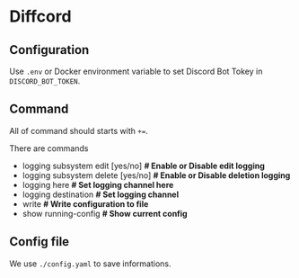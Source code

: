 # Diffcord

## Configuration

Use `.env` or Docker environment variable to set Discord Bot Tokey in `DISCORD_BOT_TOKEN`.

## Command

All of command should starts with `+=`.

There are commands

- logging subsystem edit \[yes/no] **# Enable or Disable edit logging**
- logging subsystem delete \[yes/no] **# Enable or Disable deletion logging**
- logging here **# Set logging channel here**
- logging destination <channel id> **# Set logging channel**
- write **# Write configuration to file**
- show running-config **# Show current config**

## Config file

We use `./config.yaml` to save informations.
